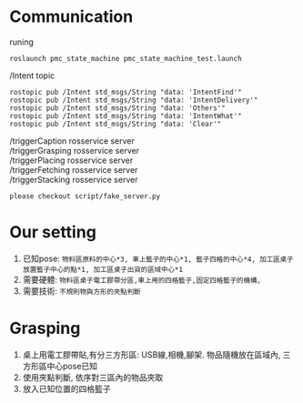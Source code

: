 # Communication
runing
```
roslaunch pmc_state_machine pmc_state_machine_test.launch
```
/Intent topic
```
rostopic pub /Intent std_msgs/String "data: 'IntentFind'"
rostopic pub /Intent std_msgs/String "data: 'IntentDelivery'"
rostopic pub /Intent std_msgs/String "data: 'Others'"
rostopic pub /Intent std_msgs/String "data: 'IntentWhat'"
rostopic pub /Intent std_msgs/String "data: 'Clear'"
```

/triggerCaption rosservice server  
/triggerGrasping rosservice server  
/triggerPlacing rosservice server  
/triggerFetching rosservice server  
/triggerStacking rosservice server  
```
please checkout script/fake_server.py
```

# Our setting
1. 已知pose: ```物料區原料的中心*3, 車上籃子的中心*1, 籃子四格的中心*4, 加工區桌子放置籃子中心的點*1, 加工區桌子出貨的區域中心*1```
2. 需要硬體: ```物料區桌子電工膠帶分區,車上用的四格籃子,固定四格籃子的機構,```
3. 需要技術: ```不規則物與方形的夾點判斷```

# Grasping 
1. 桌上用電工膠帶貼,有分三方形區: USB線,相機,腳架. 
   物品隨機放在區域內, 三方形區中心pose已知
2. 使用夾點判斷, 依序對三區內的物品夾取
3. 放入已知位置的四格籃子
